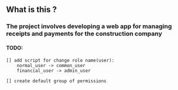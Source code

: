 
## What is this ?
### The project involves developing a web app for managing receipts and payments for the construction company 


#### TODO:
    
    [] add script for change role name(user):
        normal_user -> common_user
        financial_user -> admin_user
    
    [] create default group of permissions
    
    

